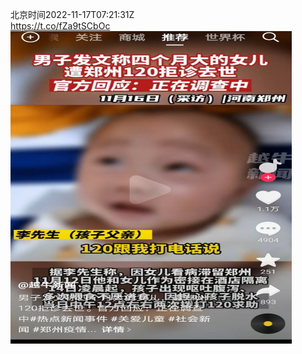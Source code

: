 北京时间2022-11-17T07:21:31Z<br>https://t.co/fZa9tSCbOc<br><img src='/temp/image/2022/o-Month-11/1593021474449002496_0.jpg' width='450' height='500'><br><br>